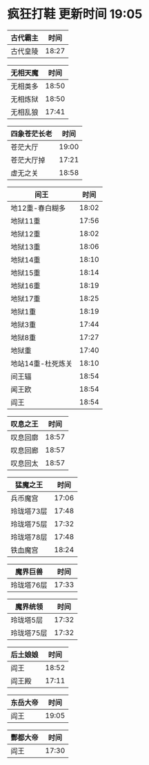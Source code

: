 # 疯狂打鞋 更新时间 19:05

| 古代霸主   | 时间    |
|--------|-------|
| 古代皇陵 | 18:27 |

| 无相天魔   | 时间    |
|--------|-------|
| 无相类多 | 18:50 |
| 无相炼狱 | 18:50 |
| 无相乱狼 | 17:41 |

| 四象苍茫长老   | 时间    |
|--------|-------|
| 苍茫大厅 | 19:00 |
| 苍茫大厅掉 | 17:21 |
| 虚无之关 | 18:58 |

| 间王   | 时间    |
|--------|-------|
| 地12重-春白糊多 | 18:02 |
| 地狱11重 | 17:56 |
| 地狱12重 | 18:02 |
| 地狱13重 | 18:06 |
| 地狱14重 | 18:10 |
| 地狱15重 | 18:14 |
| 地狱16重 | 18:19 |
| 地狱17重 | 18:25 |
| 地狱1重 | 18:19 |
| 地狱3重 | 17:44 |
| 地狱8重 | 17:27 |
| 地狱重 | 17:40 |
| 地站14重-杜死炼关 | 18:10 |
| 间王辐 | 18:54 |
| 闻王欧 | 18:54 |
| 阎王 | 18:54 |

| 叹息之王   | 时间    |
|--------|-------|
| 叹息回廓 | 18:57 |
| 叹息回廊 | 18:57 |
| 叹息回太 | 18:57 |

| 猛魔之王   | 时间    |
|--------|-------|
| 兵币魔宫 | 17:06 |
| 玲珑塔73层 | 17:48 |
| 玲珑塔75层 | 17:32 |
| 玲珑塔78层 | 17:48 |
| 铁血魔宫 | 18:24 |

| 魔界巨兽   | 时间    |
|--------|-------|
| 玲珑塔76层 | 17:33 |

| 魔界统领   | 时间    |
|--------|-------|
| 玲珑塔5层 | 17:32 |
| 玲珑塔75层 | 17:32 |

| 后土娘娘   | 时间    |
|--------|-------|
| 阎王 | 18:52 |
| 阎王殿 | 17:11 |

| 东岳大帝   | 时间    |
|--------|-------|
| 阎王 | 19:05 |

| 酆都大帝   | 时间    |
|--------|-------|
| 阎王 | 17:30 |
